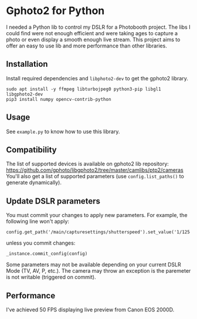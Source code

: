 # Gphoto2 for Python
I needed a Python lib to control my DSLR for a Photobooth project. The libs I could find were not enough efficient and were taking ages to capture a photo or even display a smooth enough live stream. This project aims to offer an easy to use lib and more performance than other libraries.

## Installation
Install required dependencies and `libphoto2-dev` to get the gphoto2 library.
```
sudo apt install -y ffmpeg libturbojpeg0 python3-pip libgl1 libgphoto2-dev
pip3 install numpy opencv-contrib-python
```

## Usage
See `example.py` to know how to use this library.

## Compatibility
The list of supported devices is available on gphoto2 lib repository: https://github.com/gphoto/libgphoto2/tree/master/camlibs/ptp2/cameras
You'll also get a list of supported parameters (use `config.list_paths()` to generate dynamically).

## Update DSLR parameters
You must commit your changes to apply new parameters.
For example, the following line won't apply:
```
config.get_path('/main/capturesettings/shutterspeed').set_value('1/125')
```
unless you commit changes:
```
_instance.commit_config(config)
```
Some parameters may not be available depending on your current DSLR Mode (TV, AV, P, etc.).
The camera may throw an exception is the paremeter is not writable (triggered on commit).

## Performance
I've achieved 50 FPS displaying live preview from Canon EOS 2000D.

